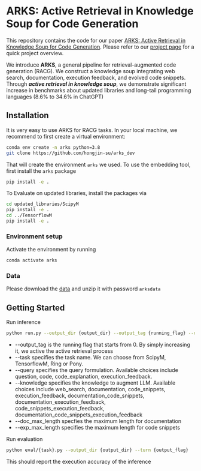 # ARKS: Active Retrieval in Knowledge Soup for Code Generation

This repository contains the code for our paper [ARKS: Active Retrieval in Knowledge Soup for Code Generation](https://github.com/). Please refer to our [project page](https://github.com/) for a quick project overview.

We introduce **ARKS**, a general pipeline for retrieval-augmented code generation (RACG). 
We construct a knowledge soup integrating web search, documentation, execution feedback, and evolved code snippets.
Through ***active retrieval in knowledge soup***, we demonstrate significant increase in benchmarks about updated libraries and long-tail programming languages (8.6% to 34.6% in ChatGPT)

## Installation
It is very easy to use ARKS for RACG tasks. In your local machine, we recommend to first create a virtual environment:
```bash
conda env create -n arks python=3.8
git clone https://github.com/hongjin-su/arks_dev
```
That will create the environment `arks` we used. To use the embedding tool, first install the `arks` package
```bash
pip install -e .
```
To Evaluate on updated libraries, install the packages via
```bash
cd updated_libraries/ScipyM
pip install -e .
cd ../TensorflowM
pip install -e .
```

### Environment setup

Activate the environment by running
```bash
conda activate arks
```

### Data
Please download the [data](https://drive.google.com/file/d/1g_i6Xyl5wFBeXsQGG5kHzCHwtJiHgTq9/view?usp=sharing) and unzip it with password `arksdata`

## Getting Started
Run inference
```bash
python run.py --output_dir {output_dir} --output_tag {running_flag} --openai_key {your_openai_key} --task {task_name}
```
* --output_tag is the running flag that starts from 0. By simply increasing it, we active the active retrieval process
* --task specifies the task name. We can choose from ScipyM, TensorflowM, Ring or Pony.
* --query specifies the query formulation. Available choices include question, code, code_explanation, execution_feedback.
* --knowledge specifies the knowledge to augment LLM. Available choices include web_search, documentation, code_snippets, execution_feedback, documentation_code_snippets, documentation_execution_feedback, code_snippets_execution_feedback, documentation_code_snippets_execution_feedback
* --doc_max_length specfies the maximum length for documentation
* --exp_max_length specifies the maximum length for code snippets

Run evaluation
```bash
python eval/{task}.py --output_dir {output_dir} --turn {output_flag}
```
This should report the execution accuracy of the inference

